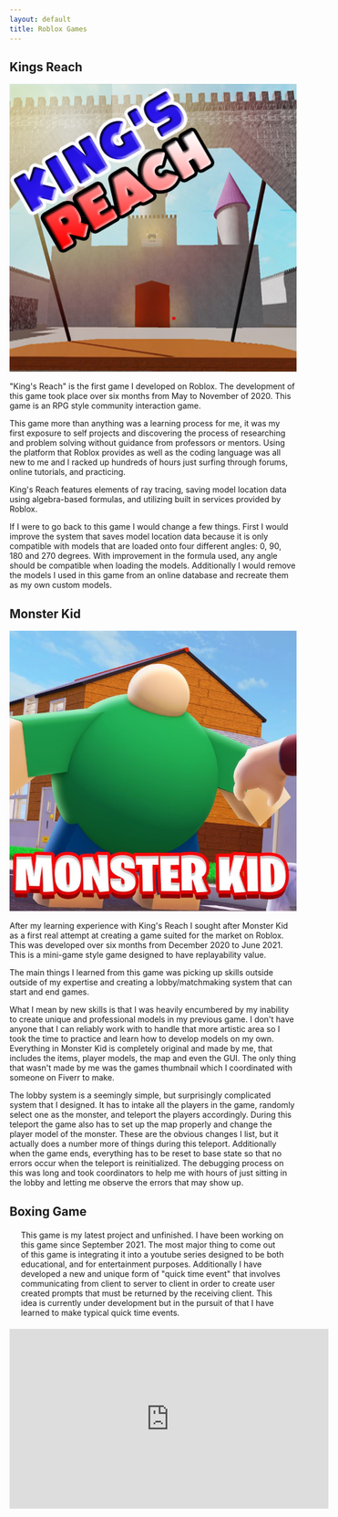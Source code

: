```yaml
---
layout: default
title: Roblox Games
---
```


<div class="container bg-light">
<h2 class="header text-center"><b>Kings Reach</b></h2>
<div class="row">
<img src="/assets/photos/gameThumbnail.png" class="left-picture col-4">

<section class="col-7">
    <p>"King's Reach" is the first game I developed on Roblox. The development of this game took place over
        six months from May to November of 2020. This game is an RPG style community interaction game.</p>
    <p>This game more than anything was a learning process for me, it was my first exposure to self projects
        and discovering the process of researching and problem solving without guidance from professors
        or mentors. Using the platform that Roblox provides as well as the coding language was all new to me and
        I racked up
        hundreds of hours just surfing through forums, online tutorials, and practicing.</p>
    <p> King's Reach features elements of ray tracing, saving model location data using algebra-based formulas,
        and utilizing built in services provided by Roblox.</p>
    <p> If I were to go back to this game I would change a few things. First I would improve the system that
        saves model location data because it is only compatible with models that are loaded onto four different
        angles: 0, 90, 180 and 270 degrees. With improvement in the formula used, any angle should be compatible
        when loading the models. Additionally I would remove the models I used in this game from an online
        database
        and recreate them as my own custom models.
    </p>
</section>
</div>
</div>

<div class="container bg-light">
    <h2 class="header text-center"><b>Monster Kid</b></h2>
    <div class="row">
        <img src="/assets/photos/Icon.jpg" class="col-4 left-picture">
        <div class="col-7">
            <p>After my learning experience with King's Reach I sought after Monster Kid as a first real attempt
                at creating a game suited for the market on Roblox. This was developed over six months from December
                2020 to June 2021. This is a mini-game style game designed to have replayability value.</p>
            <p>The main things I learned from this game was picking up skills outside outside of my expertise and
                creating a lobby/matchmaking system that can start and end games.</p>
            <p> What I mean by new skills is that I was heavily encumbered by my inability to create unique
                and professional models in my previous game. I don't have anyone that I can reliably work with to
                handle that more artistic area so I took the time to practice and learn how to develop models on my own.
                Everything in Monster Kid is completely original and made by me, that includes the items, player models,
                the map and even the GUI. The only thing that wasn't made by me was the games thumbnail which I
                coordinated
                with someone on Fiverr to make.</p>
            <p> The lobby system is a seemingly simple, but surprisingly complicated system that I designed. It has to
                intake all the players in the game, randomly select one as the monster, and teleport the players
                accordingly.
                During this teleport the game also has to set up the map properly and change the player model of the
                monster.
                These are the obvious changes I list, but it actually does a number more of things during this teleport.
                Additionally when the game ends, everything has to be reset to base state so that no errors occur when
                the
                teleport is reinitialized. The debugging process on this was long and took coordinators to help me with
                hours of just sitting in the lobby and letting me observe the errors that may show up.</p>
        </div>
    </div>
</div>

<div class="container bg-light">
<h2 class="header text-center"><b>Boxing Game</b></h2>

<section style="margin: 20px">
    <p>This game is my latest project and unfinished. I have been working on this game since September 2021.
        The most major thing to come out of this game is integrating it into a youtube series designed to be
        both educational, and for entertainment purposes. Additionally I have developed a new and unique
        form of "quick time event" that involves communicating from client to server to client in order to
        create user created prompts that must be returned by the receiving client. This idea is currently
        under development but in the pursuit of that I have learned to make typical quick time events.</p>
</section>

<div class="row justify-content-md-center">
    <iframe width="560" height="315" src="https://www.youtube.com/embed/hoMSc1nKIZE" title="YouTube video player"
            frameborder="0"
            allow="accelerometer; autoplay; clipboard-write; encrypted-media; gyroscope; picture-in-picture; web-share"
            allowfullscreen></iframe>
</div>
</div>